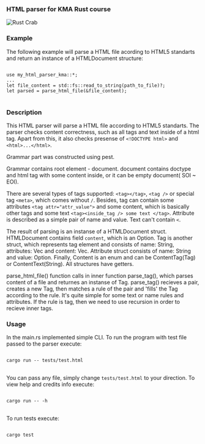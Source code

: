 ### HTML parser for KMA Rust course
![Rust Crab](https://encrypted-tbn0.gstatic.com/images?q=tbn:ANd9GcQ9jFG4XUD60ap87Arcx6wkBP3GJhYB5ChQyz_1u1onpVI3-4fpshRHDpuV4HE_T5n113E&usqp=CAU)

### Example
The following example will parse a HTML file acording to HTML5 standarts and return an instance of a HTMLDocument structure:
<pre>
<code>
use my_html_parser_kma::*;
...
let file_content = std::fs::read_to_string(path_to_file)?;
let parsed = parse_html_file(&file_content);
</code>
</pre>

### Description 

This HTML parser will parse a HTML file according to HTML5 standarts. The parser checks content correctness, such as all tags and text inside of a html tag. Apart from this, it also checks presense of `<!DOCTYPE html>` and `<html>...</html>`.

Grammar part was constructed using pest. <br/>

Grammar contains root element - document. document contains doctype and html tag with some content inside, or it can be empty document( SOI ~ EOI). 

There are several types of tags supported: `<tag></tag>`, `<tag />` or special tag `<meta>`, which comes without `/`. Besides, tag can contain some attributes `<tag attr="attr_value">` and some content, which is basically other tags and some text `<tag><inside_tag /> some text </tag>`. Attribute is described as a simple pair of name and value. Text can't contain `<`. 

The result of parsing is an instanse of a HTMLDocument struct. HTMLDocument contains field `content`, which is an Option<Tag>. Tag is another struct, which represents tag element and consists of  name: String, attributes: Vec<Attribute> and content: Vec<Content>. Attribute struct consists of name: String and value: Option<String>. Finally, Content is an enum and can be ContentTag(Tag) or ContentText(String). All structures have getters. 

parse_html_file() function calls in inner function parse_tag(), which parses content of a file and returnes an instanse of Tag. parse_tag() recieves a pair, creates a new Tag, then matches a rule of the pair and 'fills' the Tag according to the rule. It's quite simple for some text or name rules and attributes. If the rule is tag, then we need to use recursion in order to recieve inner tags.    

### Usage 

In the main.rs implemented simple CLI. To run the program with test file passed to the parser execute:
<pre>
<code>
cargo run -- tests/test.html
</code>
</pre>
You can pass any file, simply change `tests/test.html` to your direction.
To view help and credits info execute:
<pre>
<code>
cargo run -- -h
</code>
</pre>
To run tests execute: 
<pre>
<code>
cargo test
</code>
</pre>